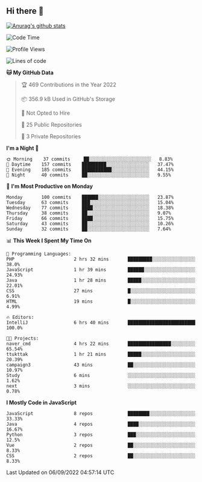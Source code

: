 ## Hi there 👋

[![Anurag's github stats](https://github-readme-stats.vercel.app/api?username=Songwonseok)](https://github.com/anuraghazra/github-readme-stats)



<!--START_SECTION:waka-->
![Code Time](http://img.shields.io/badge/Code%20Time-1%2C742%20hrs%2048%20mins-blue)

![Profile Views](http://img.shields.io/badge/Profile%20Views-0-blue)

![Lines of code](https://img.shields.io/badge/From%20Hello%20World%20I%27ve%20Written-3%20Million%20lines%20of%20code-blue)

**🐱 My GitHub Data** 

> 🏆 469 Contributions in the Year 2022
 > 
> 📦 356.9 kB Used in GitHub's Storage 
 > 
> 🚫 Not Opted to Hire
 > 
> 📜 25 Public Repositories 
 > 
> 🔑 3 Private Repositories  
 > 
**I'm a Night 🦉** 

```text
🌞 Morning    37 commits     ██░░░░░░░░░░░░░░░░░░░░░░░   8.83% 
🌆 Daytime    157 commits    █████████░░░░░░░░░░░░░░░░   37.47% 
🌃 Evening    185 commits    ███████████░░░░░░░░░░░░░░   44.15% 
🌙 Night      40 commits     ██░░░░░░░░░░░░░░░░░░░░░░░   9.55%

```
📅 **I'm Most Productive on Monday** 

```text
Monday       100 commits    ██████░░░░░░░░░░░░░░░░░░░   23.87% 
Tuesday      63 commits     ███░░░░░░░░░░░░░░░░░░░░░░   15.04% 
Wednesday    77 commits     ████░░░░░░░░░░░░░░░░░░░░░   18.38% 
Thursday     38 commits     ██░░░░░░░░░░░░░░░░░░░░░░░   9.07% 
Friday       66 commits     ████░░░░░░░░░░░░░░░░░░░░░   15.75% 
Saturday     43 commits     ██░░░░░░░░░░░░░░░░░░░░░░░   10.26% 
Sunday       32 commits     ██░░░░░░░░░░░░░░░░░░░░░░░   7.64%

```


📊 **This Week I Spent My Time On** 

```text
💬 Programming Languages: 
PHP                      2 hrs 32 mins       █████████░░░░░░░░░░░░░░░░   38.0% 
JavaScript               1 hr 39 mins        ██████░░░░░░░░░░░░░░░░░░░   24.93% 
Java                     1 hr 28 mins        █████░░░░░░░░░░░░░░░░░░░░   22.01% 
CSS                      27 mins             █░░░░░░░░░░░░░░░░░░░░░░░░   6.91% 
HTML                     19 mins             █░░░░░░░░░░░░░░░░░░░░░░░░   4.99%

🔥 Editors: 
IntelliJ                 6 hrs 40 mins       █████████████████████████   100.0%

🐱‍💻 Projects: 
naver_cmd                4 hrs 22 mins       ████████████████░░░░░░░░░   65.54% 
ttukttak                 1 hr 21 mins        █████░░░░░░░░░░░░░░░░░░░░   20.39% 
campaign3                43 mins             ██░░░░░░░░░░░░░░░░░░░░░░░   10.97% 
Study                    6 mins              ░░░░░░░░░░░░░░░░░░░░░░░░░   1.62% 
next                     3 mins              ░░░░░░░░░░░░░░░░░░░░░░░░░   0.78%

```

**I Mostly Code in JavaScript** 

```text
JavaScript               8 repos             ████████░░░░░░░░░░░░░░░░░   33.33% 
Java                     4 repos             ████░░░░░░░░░░░░░░░░░░░░░   16.67% 
Python                   3 repos             ███░░░░░░░░░░░░░░░░░░░░░░   12.5% 
Vue                      2 repos             ██░░░░░░░░░░░░░░░░░░░░░░░   8.33% 
CSS                      2 repos             ██░░░░░░░░░░░░░░░░░░░░░░░   8.33%

```



 Last Updated on 06/09/2022 04:57:14 UTC
<!--END_SECTION:waka-->
